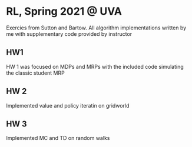 # RL, Spring 2021 @ UVA
Exercies from Sutton and Bartow. All algorithm implementations written by me with supplementary code provided by instructor

## HW1
HW 1 was focused on MDPs and MRPs with the included code simulating the classic student MRP

## HW 2
Implemented value and policy iteratin on gridworld

## HW 3
Implemented MC and TD on random walks
